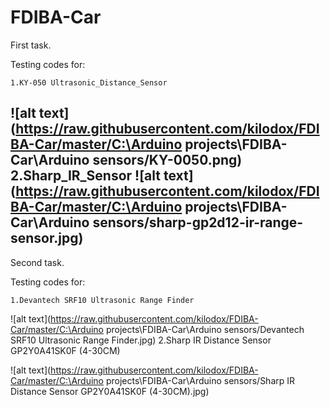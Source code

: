 # FDIBA-Car

First task.

Testing codes for:
	
	1.KY-050 Ultrasonic_Distance_Sensor
![alt text](https://raw.githubusercontent.com/kilodox/FDIBA-Car/master/C:\Arduino projects\FDIBA-Car\Arduino sensors/KY-0050.png)
	2.Sharp_IR_Sensor
![alt text](https://raw.githubusercontent.com/kilodox/FDIBA-Car/master/C:\Arduino projects\FDIBA-Car\Arduino sensors/sharp-gp2d12-ir-range-sensor.jpg)
-----------
Second task.

Testing codes for:

	1.Devantech SRF10 Ultrasonic Range Finder
![alt text](https://raw.githubusercontent.com/kilodox/FDIBA-Car/master/C:\Arduino projects\FDIBA-Car\Arduino sensors/Devantech SRF10 Ultrasonic Range Finder.jpg)
	2.Sharp IR Distance Sensor GP2Y0A41SK0F (4-30CM)

![alt text](https://raw.githubusercontent.com/kilodox/FDIBA-Car/master/C:\Arduino projects\FDIBA-Car\Arduino sensors/Sharp IR Distance Sensor GP2Y0A41SK0F (4-30CM).jpg)
